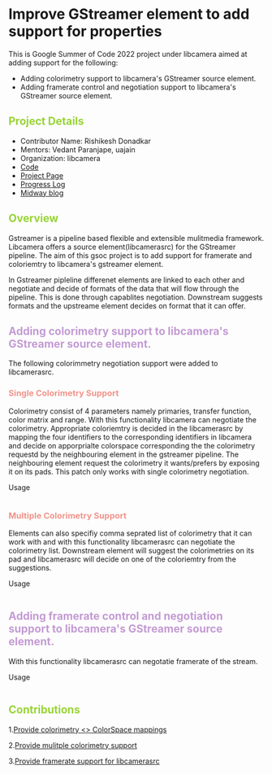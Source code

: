 # Improve GStreamer element to add support for properties

This is Google Summer of Code 2022 project under libcamera aimed at adding support for the following:

* Adding colorimetry support to libcamera's GStreamer source element.
* Adding framerate control and negotiation support to libcamera's GStreamer source element.

## <span style="color:#98D435"> Project Details </span>
* Contributor Name: Rishikesh Donadkar
* Mentors: Vedant Paranjape, uajain
* Organization: libcamera
* [Code](https://git.libcamera.org/libcamera/libcamera.git/)
* [Project Page](https://summerofcode.withgoogle.com/programs/2022/projects/WyqdLcia)
* [Progress Log](/gsoc/home)
* [Midway blog](/midway_blog/home)

## <span style="color:#98D435"> Overview </span>

Gstreamer is a pipeline based flexible and extensible mulitmedia framework. Libcamera offers a source element(libcamerasrc) for the GStreamer pipeline. The aim of this gsoc project is to add support for framerate and coloriemtry to libcamera's gstreamer element.

In Gstreamer pipleline differenet elements are linked to each other and negotiate and decide of formats of the data that will flow through the pipeline. This is done through capablites negotiation. Downstream suggests formats and the upstreame element decides on format that it can offer. 

## <span style="color:#C39BD3 "> Adding colorimetry support to libcamera's GStreamer source element. </span>
 The following colorimmetry negotiation support were added to libcamerasrc.
### <span style="color:#F1948A "> Single Colorimetry Support </span>

Colorimetry consist of 4 parameters namely primaries, transfer function, color matrix and range. With this functionality libcamera can negotiate the colorimetry. Appropriate coloriemtry is decided in the libcamerasrc by mapping the four identifiers to the corresponding identifiers in libcamera and decide on apporprialte colorspace corresponding the the colorimetry requestd by the neighbouring element in the gstreamer pipeline. The neighbouring element request the colorimetry it wants/prefers by exposing it on its pads. This patch only works with single colorimetry negotiation.

Usage
```

```
### <span style="color:#F1948A "> Multiple Colorimetry Support </span>

Elements can also specifiy comma seprated list of colorimetry that it can work with and with this functionality libcamerasrc can negotiate the colorimetry list. Downstream element will suggest the colorimetries on its pad and libcamerasrc will decide on one of the coloriemtry from the suggestions.

Usage
```

```
## <span style="color:#C39BD3 "> Adding framerate control and negotiation support to libcamera's GStreamer source element. </span>

With this functionality libcamerasrc can negotatie framerate of the stream.

Usage
```

```
## <span style="color:#98D435"> Contributions </span>

1.[Provide colorimetry <> ColorSpace mappings](https://git.libcamera.org/libcamera/libcamera.git/commit/?id=fc9783acc6083a59fae8bca1ce49635e59afa355)

2.[Provide mulitple colorimetry support](https://patchwork.libcamera.org/patch/17174/)

3.[Provide framerate support for libcamerasrc](https://patchwork.libcamera.org/patch/17307/)
